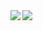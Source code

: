 
<!-- ![GitHub Stats Card](https://github-readme-stats.vercel.app/api?username=SOutaHI&count_private=true&theme=nord) -->


<a href="https://github.com/anuraghazra/github-readme-stats">
  <img align="left" src="https://github-readme-stats.vercel.app/api?username=SOutaHI&count_private=true&theme=nord" />
</a>
<a href="https://github.com/anuraghazra/github-readme-stats">
  <img align="left" src="https://github-readme-stats.vercel.app/api/top-langs/?username=SOutaHI&theme=nord" />
</a>
